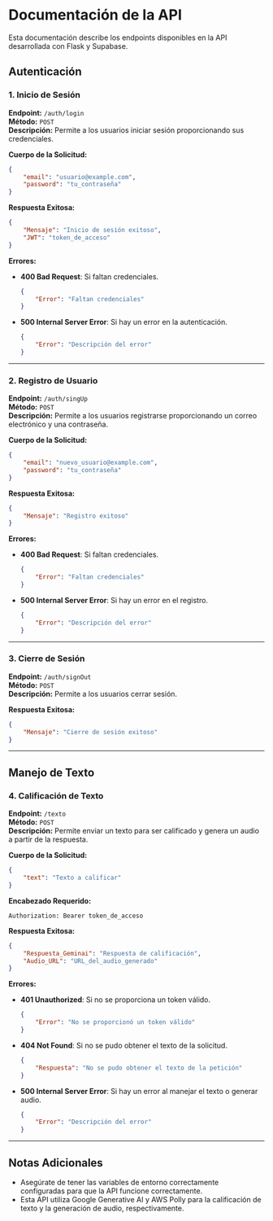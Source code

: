 
# Documentación de la API

Esta documentación describe los endpoints disponibles en la API desarrollada con Flask y Supabase.

## Autenticación

### 1. Inicio de Sesión

**Endpoint:** `/auth/login`  
**Método:** `POST`  
**Descripción:** Permite a los usuarios iniciar sesión proporcionando sus credenciales.

**Cuerpo de la Solicitud:**
```json
{
    "email": "usuario@example.com",
    "password": "tu_contraseña"
}
```

**Respuesta Exitosa:**
```json
{
    "Mensaje": "Inicio de sesión exitoso",
    "JWT": "token_de_acceso"
}
```

**Errores:**
- **400 Bad Request**: Si faltan credenciales.
    ```json
    {
        "Error": "Faltan credenciales"
    }
    ```
- **500 Internal Server Error**: Si hay un error en la autenticación.
    ```json
    {
        "Error": "Descripción del error"
    }
    ```

---

### 2. Registro de Usuario

**Endpoint:** `/auth/singUp`  
**Método:** `POST`  
**Descripción:** Permite a los usuarios registrarse proporcionando un correo electrónico y una contraseña.

**Cuerpo de la Solicitud:**
```json
{
    "email": "nuevo_usuario@example.com",
    "password": "tu_contraseña"
}
```

**Respuesta Exitosa:**
```json
{
    "Mensaje": "Registro exitoso"
}
```

**Errores:**
- **400 Bad Request**: Si faltan credenciales.
    ```json
    {
        "Error": "Faltan credenciales"
    }
    ```
- **500 Internal Server Error**: Si hay un error en el registro.
    ```json
    {
        "Error": "Descripción del error"
    }
    ```

---

### 3. Cierre de Sesión

**Endpoint:** `/auth/signOut`  
**Método:** `POST`  
**Descripción:** Permite a los usuarios cerrar sesión.

**Respuesta Exitosa:**
```json
{
    "Mensaje": "Cierre de sesión exitoso"
}
```

---

## Manejo de Texto

### 4. Calificación de Texto

**Endpoint:** `/texto`  
**Método:** `POST`  
**Descripción:** Permite enviar un texto para ser calificado y genera un audio a partir de la respuesta.

**Cuerpo de la Solicitud:**
```json
{
    "text": "Texto a calificar"
}
```

**Encabezado Requerido:**
```
Authorization: Bearer token_de_acceso
```

**Respuesta Exitosa:**
```json
{
    "Respuesta_Geminai": "Respuesta de calificación",
    "Audio_URL": "URL_del_audio_generado"
}
```

**Errores:**
- **401 Unauthorized**: Si no se proporciona un token válido.
    ```json
    {
        "Error": "No se proporcionó un token válido"
    }
    ```
- **404 Not Found**: Si no se pudo obtener el texto de la solicitud.
    ```json
    {
        "Respuesta": "No se pudo obtener el texto de la petición"
    }
    ```
- **500 Internal Server Error**: Si hay un error al manejar el texto o generar audio.
    ```json
    {
        "Error": "Descripción del error"
    }
    ```

---

## Notas Adicionales

- Asegúrate de tener las variables de entorno correctamente configuradas para que la API funcione correctamente.
- Esta API utiliza Google Generative AI y AWS Polly para la calificación de texto y la generación de audio, respectivamente.
